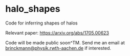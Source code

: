 # halo_shapes
Code for inferring shapes of halos

Relevant paper: https://arxiv.org/abs/1705.00623

Code will be made public soon^TM. Send me an email at brinckmann@physik.rwth-aachen.de if interested.
